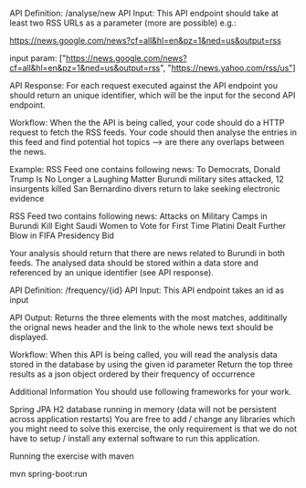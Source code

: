 API Definition:
/analyse/new
API Input:
This API endpoint should take at least two RSS URLs as a parameter (more are possible) e.g.:

https://news.google.com/news?cf=all&hl=en&pz=1&ned=us&output=rss

input param:
["https://news.google.com/news?cf=all&hl=en&pz=1&ned=us&output=rss", "https://news.yahoo.com/rss/us"]

API Response:
For each request executed against the API endpoint you should return an unique identifier, which will be the input for the second API endpoint.

Workflow:
When the the API is being called, your code should do a HTTP request to fetch the RSS feeds. Your code should then analyse the entries in this feed and find potential hot topics --> are there any overlaps between the news.

Example:
RSS Feed one contains following news: To Democrats, Donald Trump Is No Longer a Laughing Matter Burundi military sites attacked, 12 insurgents killed San Bernardino divers return to lake seeking electronic evidence

RSS Feed two contains following news: Attacks on Military Camps in Burundi Kill Eight Saudi Women to Vote for First Time Platini Dealt Further Blow in FIFA Presidency Bid

Your analysis should return that there are news related to Burundi in both feeds. The analysed data should be stored within a data store and referenced by an unique identifier (see API response).

API Definition:
/frequency/{id}
API Input:
This API endpoint takes an id as input

API Output:
Returns the three elements with the most matches, additinally the orignal news header and the link to the whole news text should be displayed.

Workflow:
When this API is being called, you will read the analysis data stored in the database by using the given id parameter Return the top three results as a json object ordered by their frequency of occurrence

Additional Information
You should use following frameworks for your work.

Spring JPA H2 database running in memory (data will not be persistent across application restarts) You are free to add / change any libraries which you might need to solve this exercise, the only requirement is that we do not have to setup / install any external software to run this application.

Running the exercise with maven

mvn spring-boot:run